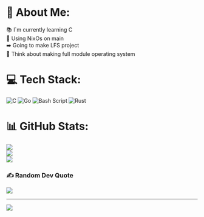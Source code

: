 # 💫 About Me:
📚 I`m currently learning C<br>📢 Using NixOs on main<br>➡️ Going to make LFS project<br>🤔 Think about making full module operating system


# 💻 Tech Stack:
![C](https://img.shields.io/badge/c-%2300599C.svg?style=for-the-badge&logo=c&logoColor=white) ![Go](https://img.shields.io/badge/go-%2300ADD8.svg?style=for-the-badge&logo=go&logoColor=white) ![Bash Script](https://img.shields.io/badge/bash_script-%23121011.svg?style=for-the-badge&logo=gnu-bash&logoColor=white) ![Rust](https://img.shields.io/badge/rust-%23000000.svg?style=for-the-badge&logo=rust&logoColor=white)
# 📊 GitHub Stats:
![](https://github-readme-stats.vercel.app/api?username=tmw33k&theme=onedark&hide_border=false&include_all_commits=false&count_private=false)<br/>
![](https://nirzak-streak-stats.vercel.app/?user=tmw33k&theme=onedark&hide_border=false)<br/>
![](https://github-readme-stats.vercel.app/api/top-langs/?username=tmw33k&theme=onedark&hide_border=false&include_all_commits=false&count_private=false&layout=compact)

### ✍️ Random Dev Quote
![](https://quotes-github-readme.vercel.app/api?type=vetical&theme=tokyonight)

---
[![](https://visitcount.itsvg.in/api?id=tmw33k&icon=1&color=0)](https://visitcount.itsvg.in)

<!-- Proudly created with GPRM ( https://gprm.itsvg.in ) -->
